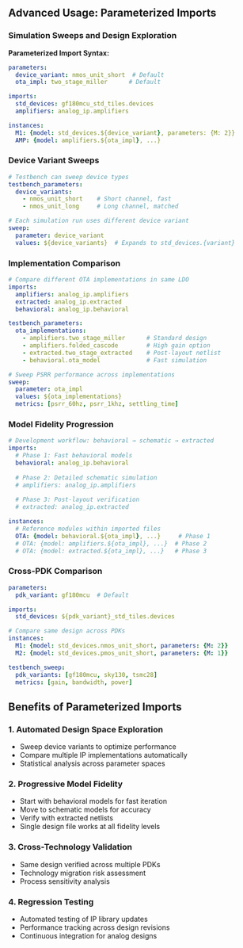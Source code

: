 
## Advanced Usage: Parameterized Imports

### **Simulation Sweeps and Design Exploration**

**Parameterized Import Syntax:**
```yaml
parameters:
  device_variant: nmos_unit_short  # Default
  ota_impl: two_stage_miller      # Default

imports:
  std_devices: gf180mcu_std_tiles.devices
  amplifiers: analog_ip.amplifiers

instances:
  M1: {model: std_devices.${device_variant}, parameters: {M: 2}}
  AMP: {model: amplifiers.${ota_impl}, ...}
```

### **Device Variant Sweeps**
```yaml
# Testbench can sweep device types
testbench_parameters:
  device_variants:
    - nmos_unit_short    # Short channel, fast
    - nmos_unit_long     # Long channel, matched

# Each simulation run uses different device variant
sweep:
  parameter: device_variant
  values: ${device_variants}  # Expands to std_devices.{variant}
```

### **Implementation Comparison**
```yaml
# Compare different OTA implementations in same LDO
imports:
  amplifiers: analog_ip.amplifiers
  extracted: analog_ip.extracted
  behavioral: analog_ip.behavioral

testbench_parameters:
  ota_implementations:
    - amplifiers.two_stage_miller      # Standard design
    - amplifiers.folded_cascode        # High gain option  
    - extracted.two_stage_extracted    # Post-layout netlist
    - behavioral.ota_model             # Fast simulation

# Sweep PSRR performance across implementations
sweep:
  parameter: ota_impl
  values: ${ota_implementations}
  metrics: [psrr_60hz, psrr_1khz, settling_time]
```

### **Model Fidelity Progression**
```yaml
# Development workflow: behavioral → schematic → extracted
imports:
  # Phase 1: Fast behavioral models
  behavioral: analog_ip.behavioral
  
  # Phase 2: Detailed schematic simulation  
  # amplifiers: analog_ip.amplifiers
  
  # Phase 3: Post-layout verification
  # extracted: analog_ip.extracted

instances:
  # Reference modules within imported files
  OTA: {model: behavioral.${ota_impl}, ...}     # Phase 1
  # OTA: {model: amplifiers.${ota_impl}, ...}  # Phase 2  
  # OTA: {model: extracted.${ota_impl}, ...}   # Phase 3
```

### **Cross-PDK Comparison**
```yaml
parameters:
  pdk_variant: gf180mcu  # Default

imports:
  std_devices: ${pdk_variant}_std_tiles.devices

# Compare same design across PDKs
instances:
  M1: {model: std_devices.nmos_unit_short, parameters: {M: 2}}
  M2: {model: std_devices.pmos_unit_short, parameters: {M: 1}}

testbench_sweep:
  pdk_variants: [gf180mcu, sky130, tsmc28]
  metrics: [gain, bandwidth, power]
```

## Benefits of Parameterized Imports

### **1. Automated Design Space Exploration**
- Sweep device variants to optimize performance
- Compare multiple IP implementations automatically
- Statistical analysis across parameter spaces

### **2. Progressive Model Fidelity**
- Start with behavioral models for fast iteration
- Move to schematic models for accuracy
- Verify with extracted netlists
- Single design file works at all fidelity levels

### **3. Cross-Technology Validation**
- Same design verified across multiple PDKs
- Technology migration risk assessment
- Process sensitivity analysis

### **4. Regression Testing**
- Automated testing of IP library updates
- Performance tracking across design revisions
- Continuous integration for analog designs
